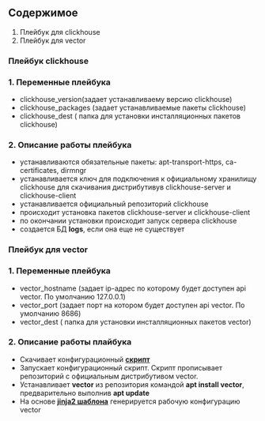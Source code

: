 ## Содержимое

1. Плейбук для clickhouse
2. Плейбук для vector

### Плейбук clickhouse

### 1. Переменные плейбука

- clickhouse_version(задает устанавливаему версию clickhouse)
- clickhouse_packages (задает устанавливаемые пакеты clickhouse)
- clickhouse_dest ( папка для установки инсталляционных пакетов clickhouse)

### 2. Описание работы плейбука

- устанавливаются обязательные пакеты: apt-transport-https, ca-certificates, dirmngr
- устанавливается ключ для подключения к официальному хранилищу clickhouse для скачивания дистрибутивув clickhouse-server и clickhouse-client
- устанавливается официальный репозиторий clickhouse
- происходит установка пакетов clickhouse-server и clickhouse-client
- по окончании установки происходит запуск сервера clickhouse
- создается БД **logs**, если она еще не существует


### Плейбук для vector

### 1. Переменные плейбука

- vector_hostname (задает ip-адрес по которому будет доступен api vector. По умолчанию 127.0.0.1)
- vector_port (задает порт на котором будет доступен api vector. По умолчанию 8686)
- vector_dest ( папка для установки инсталляционных пакетов vector)

### 2. Описание работы плайбука 

- Скачивает конфигурационный **[скрипт](https://repositories.timber.io/public/vector/cfg/setup/bash.deb.sh)**
- Запускает конфигурационный скрипт. Скрипт прописывает репозиторий с официальным дистрибутивом vector.
- Устанавливает **vector** из репозитория командой **apt install vector**, предварительно выполнив **apt update**
- На основе **[jinja2 шаблона](vector/vector.j2)** генерируется рабочую конфигурацию vector 


